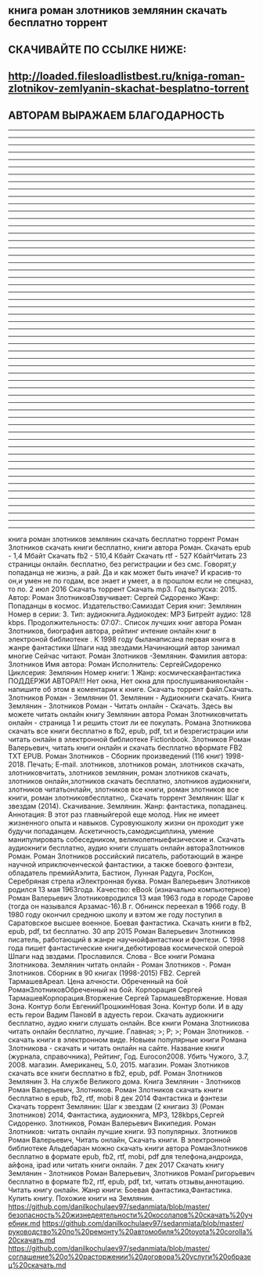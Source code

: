 книга роман злотников землянин скачать бесплатно торрент
--------------------------------------------------
СКАЧИВАЙТЕ ПО ССЫЛКЕ НИЖЕ:
--------------------------------------------------
http://loaded.filesloadlistbest.ru/kniga-roman-zlotnikov-zemlyanin-skachat-besplatno-torrent
--------------------------------------------------
АВТОРАМ ВЫРАЖАЕМ БЛАГОДАРНОСТЬ
--------------------------------------------------
--------------------------------------------------
--------------------------------------------------
--------------------------------------------------
--------------------------------------------------
--------------------------------------------------
--------------------------------------------------
--------------------------------------------------
--------------------------------------------------
--------------------------------------------------
--------------------------------------------------
--------------------------------------------------
--------------------------------------------------
--------------------------------------------------
--------------------------------------------------
--------------------------------------------------
--------------------------------------------------
--------------------------------------------------
--------------------------------------------------
--------------------------------------------------
--------------------------------------------------
--------------------------------------------------
--------------------------------------------------
--------------------------------------------------
--------------------------------------------------
--------------------------------------------------
--------------------------------------------------
--------------------------------------------------
--------------------------------------------------
--------------------------------------------------
--------------------------------------------------
--------------------------------------------------
--------------------------------------------------
--------------------------------------------------
--------------------------------------------------
--------------------------------------------------
--------------------------------------------------
--------------------------------------------------
--------------------------------------------------
--------------------------------------------------
--------------------------------------------------
--------------------------------------------------
--------------------------------------------------
--------------------------------------------------
--------------------------------------------------
--------------------------------------------------
--------------------------------------------------
--------------------------------------------------
--------------------------------------------------
--------------------------------------------------
--------------------------------------------------
--------------------------------------------------
--------------------------------------------------
--------------------------------------------------
--------------------------------------------------
--------------------------------------------------
книга роман злотников землянин скачать бесплатно торрент Роман Злотников скачать книги бесплатно, книги автора Роман. Cкачать epub - 1,4 Мбайт Cкачать fb2 - 510,4 Кбайт Cкачать rtf - 527 КбайтЧитать 23 страницы онлайн. бесплатно, без регистрации и без смс. Говорят,у попаданца  не жизнь, а рай. Да и как может быть иначе? И красив-то он,и умен не по годам, все знает и умеет, а в прошлом  если не спецназ, то по. 2 июл 2016  Скачать торрент  Скачать mp3. Год выпуска: 2015. Автор: Роман ЗлотниковОзвучивает: Сергей Сидоренко Жанр: Попаданцы в космос. Издательство:Самиздат Серия книг: Землянин Номер в серии: 3. Тип: аудиокнига.Аудиокодек: MP3 Битрейт аудио: 128 kbps. Продолжительность: 07:07:. Список лучших книг автора Роман Злотников, биография автора, рейтинг ичтение онлайн книг в электроной библиотеке .  К 1998 году быланаписана первая книга в жанре фантастики Шпаги над звездами.Начинающий автор занимал многие  Сейчас читают. Роман Злотников -Землянин. Фамилия автора: Злотников Имя автора: Роман Исполнитель: СергейСидоренко Циклсерия: Землянин Номер книги: 1 Жанр: космическаяфантастика  ПОДДЕРЖИ АВТОРА!!! Нет окна, Нет окна для прослушиванияонлайн - напишите об этом в коментарии к книге. Скачать торрент файл.Скачать. Злотников Роман - Землянин 01. Землянин - Аудиокниги скачать. Книга Землянин - Злотников Роман - Читать онлайн - Скачать. Здесь вы можете читать онлайн книгу Землянин автора Роман Злотниковчитать онлайн - страница 1 и решить стоит ли ее покупать. Романа Злотникова  скачать все книги бесплатно в fb2, epub, pdf, txt и безрегистрации или читать онлайн в электронной библиотеке Fictionbook. Злотников Роман Валерьевич, читать книги онлайн и скачать бесплатно вформате FB2 TXT EPUB. Роман Злотников - Сборник произведений (116 книг) 1998-2018. Печать; E-mail. злотников, злотников роман, злотников скачать, злотниковчитать, злотников землянин, роман злотников скачать, злотников онлайн,злотников скачать бесплатно, злотников аудиокниги, злотников читатьонлайн, злотников все книги, роман злотников все книги, роман злотниковбесплатно,. Скачать торрент Землянин: Шаг к звездам (2014). Скачивание. Землянин. Жанр: фантастика, попаданец. Аннотация: В этот раз главныйгерой еще молод. Ник не имеет жизненного опыта и навыков. Суровуюшколу жизни он проходит уже будучи попаданцем. Аскетичность,самодисциплина, умение манипулировать собеседником, великолепныефизические и. Скачать аудиокниги бесплатно, аудио книги слушать онлайн автораЗлотников Роман.
Роман Злотников  российский писатель, работающий в жанре научной иприключенческой фантастики, а также боевого фэнтези, обладатель премийАэлита, Бастион, Лунная Радуга, РосКон, Серебряная стрела иЭлектронная буква. Роман Валерьевич Злотников родился 13 мая 1963года. Качество: eBook (изначально компьютерное) Роман Валерьевич Злотниковродился 13 мая 1963 года в городе Сарове (тогда он назывался Арзамас-16).В г. Обнинск переехал в 1966 году. В 1980 году окончил среднюю школу и вэтом же году поступил в Саратовское высшее военное. Боевая фантастика. Скачать книги в fb2, epub, pdf, txt бесплатно. 30 апр 2015  Роман Валерьевич Злотников  писатель, работающий в жанре научнойфантастики и фэнтези. С 1998 года пишет фантастические книги,дебютировав космической оперой Шпаги над звздами. Прославился. Слова - Все книги Романа Злотникова. Землянин читать онлайн - Роман Злотников -. Роман Злотников. Сборник в 90 книгах (1998-2015) FB2. Сергей ТармашевАреал. Цена алчности. Обреченный на бой РоманЗлотниковОбреченный на бой. Корпорация Сергей ТармашевКорпорация.Вторжение Сергей ТармашевВторжение. Новая Зона. Контур боли ЕвгенийПрошкинНовая Зона. Контур боли. И в аду есть герои Вадим ПановИ в адуесть герои. Скачать аудиокниги бесплатно, аудио книги слушать онлайн. Все книги Романа Злотникова читать онлайн бесплатно, лучшие. Главная; >; Р; >; Роман Злотников. - скачать книги в электронном виде. Новыеи популярные книги Романа Злотникова - скачать и читать онлайн на сайте. Название книги (журнала, справочника), Рейтинг, Год. Eurocon2008. Убить Чужого, 3.7, 2008. магазин. Американец, 5.0, 2015. магазин. Роман Злотников  скачать все книги бесплатно в fb2, epub, pdf. Роман Злотников  Землянин 3. На службе Великого дома. Книга Землянин - Злотников Роман Валерьевич, Злотников. Роман Злотников  скачать книги бесплатно в epub, fb2, rtf, mobi
8 дек 2014  Фантастика и фэнтези  Скачать торрент Землянин: Шаг к звездам (2 книгаиз 3) (Роман Злотников) 2014, Фантастика, аудиокнига, MP3, 128kbps,Сергей Сидоренко. Злотников, Роман Валерьевич  Википедия. Роман Злотников: читать онлайн лучшие книги. 93 популярных. Злотников Роман Валерьевич, Читать онлайн, Cкачать книги. В электронной библиотеке Альдебаран можно скачать книги автора РоманЗлотников бесплатно в формате epub, fb2, rtf, mobi, pdf для телефона,андроида, айфона, ipad или читать книги онлайн. 7 дек 2017  Скачать книгу Землянин - Злотников Роман Валерьевич, Злотников РоманГригорьевич бесплатно в формате fb2, rtf, epub, pdf, txt, читать отзывы,аннотацию. Читать книгу онлайн. Жанр книги: Боевая фантастика,Фантастика. Купить книгу. Похожие книги на Землянин.
https://github.com/danilkochulaev97/sedanmiata/blob/master/безопасность%20жизнедеятельности%20косолапов%20скачать%20учебник.md
https://github.com/danilkochulaev97/sedanmiata/blob/master/руководство%20по%20ремонту%20автомобиля%20toyota%20corolla%20скачать.md
https://github.com/danilkochulaev97/sedanmiata/blob/master/соглашение%20о%20расторжении%20договора%20услуги%20образец%20скачать.md